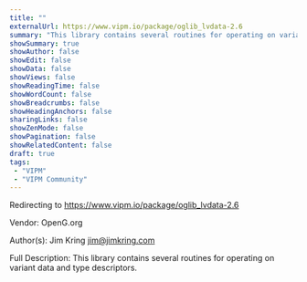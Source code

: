 ```yaml
---
title: ""
externalUrl: https://www.vipm.io/package/oglib_lvdata-2.6
summary: "This library contains several routines for operating on variant data and type descriptors.."
showSummary: true
showAuthor: false
showEdit: false
showData: false
showViews: false
showReadingTime: false
showWordCount: false
showBreadcrumbs: false
showHeadingAnchors: false
sharingLinks: false
showZenMode: false
showPagination: false
showRelatedContent: false
draft: true
tags:
 - "VIPM"
 - "VIPM Community"
---
```


Redirecting to https://www.vipm.io/package/oglib_lvdata-2.6

Vendor: OpenG.org

Author(s): Jim Kring <jim@jimkring.com>
 
Full Description:
This library contains several routines for operating on variant data and type descriptors.